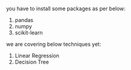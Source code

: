 you have to install some packages as per below:

1. pandas
2. numpy
3. scikit-learn

we are covering below techniques yet:

1. Linear Regression
2. Decision Tree